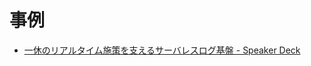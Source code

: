 # 事例

- [一休のリアルタイム施策を支えるサーバレスログ基盤 - Speaker Deck](https://speakerdeck.com/shimizukaz/xiu-falseriarutaimushi-ce-wozhi-erusabaresuroguji-pan)
